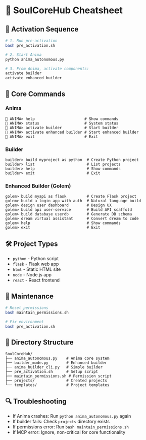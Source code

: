 # 🧠 SoulCoreHub Cheatsheet

## 🚀 Activation Sequence

```bash
# 1. Run pre-activation
bash pre_activation.sh

# 2. Start Anima
python anima_autonomous.py

# 3. From Anima, activate components:
activate builder
activate enhanced builder
```

## 🔧 Core Commands

### Anima
```
🧠 ANIMA> help                      # Show commands
🧠 ANIMA> status                    # System status
🧠 ANIMA> activate builder          # Start builder
🧠 ANIMA> activate enhanced builder # Start enhanced builder
🧠 ANIMA> exit                      # Exit
```

### Builder
```
builder> build myproject as python  # Create Python project
builder> list                       # List projects
builder> help                       # Show commands
builder> exit                       # Exit
```

### Enhanced Builder (Golem)
```
golem> build myapi as flask         # Create Flask project
golem> build a login app with auth  # Natural language build
golem> design user dashboard        # Design UX
golem> build api user-service       # Build API scaffold
golem> build database userdb        # Generate DB schema
golem> dream virtual assistant      # Convert dream to code
golem> help                         # Show commands
golem> exit                         # Exit
```

## 🛠️ Project Types

- `python` - Python script
- `flask` - Flask web app
- `html` - Static HTML site
- `node` - Node.js app
- `react` - React frontend

## 🔄 Maintenance

```bash
# Reset permissions
bash maintain_permissions.sh

# Fix environment
bash pre_activation.sh
```

## 📂 Directory Structure

```
SoulCoreHub/
├── anima_autonomous.py    # Anima core system
├── builder_mode.py        # Enhanced builder
├── anima_builder_cli.py   # Simple builder
├── pre_activation.sh      # Setup script
├── maintain_permissions.sh # Permission script
├── projects/              # Created projects
└── templates/             # Project templates
```

## 🔍 Troubleshooting

- If Anima crashes: Run `python anima_autonomous.py` again
- If builder fails: Check `projects` directory exists
- If permissions error: Run `bash maintain_permissions.sh`
- If MCP error: Ignore, non-critical for core functionality
